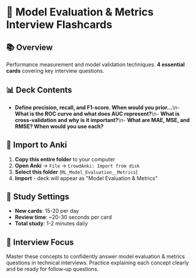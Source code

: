 # 🎯 Model Evaluation & Metrics Interview Flashcards

## 📚 Overview
Performance measurement and model validation techniques. **4 essential cards** covering key interview questions.

## 📊 Deck Contents
- **Define precision, recall, and F1-score. When would you prior...**\n- **What is the ROC curve and what does AUC represent?**\n- **What is cross-validation and why is it important?**\n- **What are MAE, MSE, and RMSE? When would you use each?**

## 🚀 Import to Anki
1. **Copy this entire folder** to your computer
2. **Open Anki** → `File` → `CrowdAnki: Import from disk`
3. **Select this folder** (`ML_Model_Evaluation__Metrics`)
4. **Import** - deck will appear as "Model Evaluation & Metrics"

## 📱 Study Settings
- **New cards**: 15-20 per day
- **Review time**: ~20-30 seconds per card
- **Total study**: 1-2 minutes daily

## 🎯 Interview Focus
Master these concepts to confidently answer model evaluation & metrics questions in technical interviews.
Practice explaining each concept clearly and be ready for follow-up questions.

